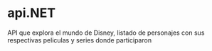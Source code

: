# api.NET
API que explora el mundo de Disney, listado de personajes con sus respectivas peliculas y series donde participaron
